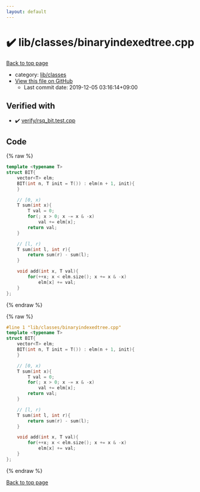 ```yaml
---
layout: default
---
```


<!-- mathjax config similar to math.stackexchange -->
<script type="text/javascript" async
  src="https://cdnjs.cloudflare.com/ajax/libs/mathjax/2.7.5/MathJax.js?config=TeX-MML-AM_CHTML">
</script>
<script type="text/x-mathjax-config">
  MathJax.Hub.Config({
    TeX: { equationNumbers: { autoNumber: "AMS" }},
    tex2jax: {
      inlineMath: [ ['$','$'] ],
      processEscapes: true
    },
    "HTML-CSS": { matchFontHeight: false },
    displayAlign: "left",
    displayIndent: "2em"
  });
</script>

<script type="text/javascript" src="https://cdnjs.cloudflare.com/ajax/libs/jquery/3.4.1/jquery.min.js"></script>
<script src="https://cdn.jsdelivr.net/npm/jquery-balloon-js@1.1.2/jquery.balloon.min.js" integrity="sha256-ZEYs9VrgAeNuPvs15E39OsyOJaIkXEEt10fzxJ20+2I=" crossorigin="anonymous"></script>
<script type="text/javascript" src="../../../assets/js/copy-button.js"></script>
<link rel="stylesheet" href="../../../assets/css/copy-button.css" />


# :heavy_check_mark: lib/classes/binaryindexedtree.cpp

<a href="../../../index.html">Back to top page</a>

* category: <a href="../../../index.html#1a2816715ae26fbd9c4a8d3f916105a3">lib/classes</a>
* <a href="{{ site.github.repository_url }}/blob/master/lib/classes/binaryindexedtree.cpp">View this file on GitHub</a>
    - Last commit date: 2019-12-05 03:16:14+09:00




## Verified with

* :heavy_check_mark: <a href="../../../verify/verify/rsq_bit.test.cpp.html">verify/rsq_bit.test.cpp</a>


## Code

<a id="unbundled"></a>
{% raw %}
```cpp
template <typename T>
struct BIT{
    vector<T> elm;
    BIT(int n, T init = T()) : elm(n + 1, init){
    }

    // [0, x)
    T sum(int x){
        T val = 0;
        for(; x > 0; x -= x & -x)
            val += elm[x];
        return val;
    }

    // [l, r)
    T sum(int l, int r){
        return sum(r) - sum(l);
    }

    void add(int x, T val){
        for(++x; x < elm.size(); x += x & -x)
            elm[x] += val;
    }
};


```
{% endraw %}

<a id="bundled"></a>
{% raw %}
```cpp
#line 1 "lib/classes/binaryindexedtree.cpp"
template <typename T>
struct BIT{
    vector<T> elm;
    BIT(int n, T init = T()) : elm(n + 1, init){
    }

    // [0, x)
    T sum(int x){
        T val = 0;
        for(; x > 0; x -= x & -x)
            val += elm[x];
        return val;
    }

    // [l, r)
    T sum(int l, int r){
        return sum(r) - sum(l);
    }

    void add(int x, T val){
        for(++x; x < elm.size(); x += x & -x)
            elm[x] += val;
    }
};


```
{% endraw %}

<a href="../../../index.html">Back to top page</a>

